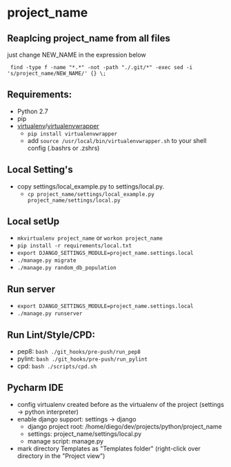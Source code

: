 
project_name
===============

## Reaplcing project_name from all files
just change NEW_NAME in the expression below

` find -type f -name "*.*" -not -path "./.git/*" -exec sed -i 's/project_name/NEW_NAME/' {} \;`

## Requirements:
* Python 2.7
* pip
* [virtualenv](https://virtualenv.readthedocs.org/en/latest/installation.html)/[virtualenvwrapper](https://virtualenvwrapper.readthedocs.org/en/latest/)
    - `pip install virtualenvwrapper`
    - add `source /usr/local/bin/virtualenvwrapper.sh` to your shell config (.bashrs or .zshrs)

## Local Setting's 
* copy settings/local_example.py to settings/local.py.
    - `cp project_name/settings/local_example.py project_name/settings/local.py`
    
## Local setUp
* `mkvirtualenv project_name` or `workon project_name`
* `pip install -r requirements/local.txt`
* `export DJANGO_SETTINGS_MODULE=project_name.settings.local`
* `./manage.py migrate`
* `./manage.py random_db_population`

## Run server
* `export DJANGO_SETTINGS_MODULE=project_name.settings.local`
* `./manage.py runserver`

## Run Lint/Style/CPD:
* pep8: `bash ./git_hooks/pre-push/run_pep8`
* pylint: `bash ./git_hooks/pre-push/run_pylint`
* cpd: `bash ./scripts/cpd.sh`

## Pycharm IDE
* config virtualenv created before as the virtualenv of the project (settings -> python interpreter)
* enable django support: settings -> django 
    - django project root: /home/diego/dev/projects/python/project_name
    - settings: project_name/settings/local.py
    - manage script: manage.py
* mark directory Templates as "Templates folder" (right-click over directory in the "Project view")
